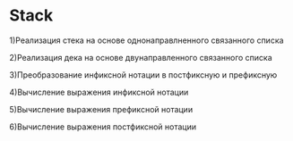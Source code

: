 # Stack
1)Реализация стека на основе однонаправлненного связанного списка

2)Реализация дека на основе двунаправленного связанного списка

3)Преобразование инфиксной нотации в постфиксную и префиксную

4)Вычисление выражения инфиксной нотации

5)Вычисление выражения префиксной нотации

6)Вычисление выражения постфиксной нотации

